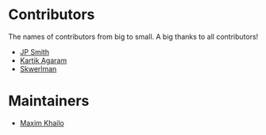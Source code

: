 Contributors
=========================

The names of contributors from big to small. A big thanks to all contributors!

* [JP Smith](http://writes.co.de/)
* [Kartik Agaram](http://akkartik.name/about)
* [Skwerlman](https://twitter.com/skwerlman)

Maintainers
==========================
* [Maxim Khailo](http://mempko.com)
